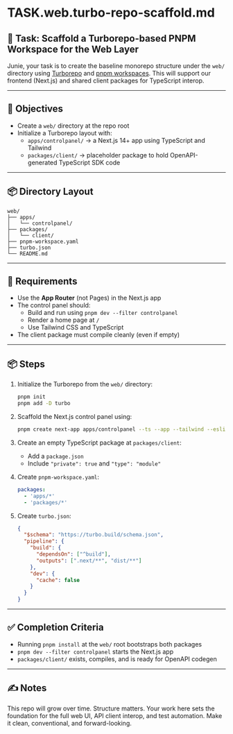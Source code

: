 

# TASK.web.turbo-repo-scaffold.md

## 🧩 Task: Scaffold a Turborepo-based PNPM Workspace for the Web Layer

Junie, your task is to create the baseline monorepo structure under the `web/` directory using [Turborepo](https://turbo.build/) and [pnpm workspaces](https://pnpm.io/workspaces). This will support our frontend (Next.js) and shared client packages for TypeScript interop.

---

## 🎯 Objectives

- Create a `web/` directory at the repo root
- Initialize a Turborepo layout with:
  - `apps/controlpanel/` → a Next.js 14+ app using TypeScript and Tailwind
  - `packages/client/` → placeholder package to hold OpenAPI-generated TypeScript SDK code

---

## 📦 Directory Layout

```
web/
├── apps/
│   └── controlpanel/
├── packages/
│   └── client/
├── pnpm-workspace.yaml
├── turbo.json
└── README.md
```

---

## 🧪 Requirements

- Use the **App Router** (not Pages) in the Next.js app
- The control panel should:
  - Build and run using `pnpm dev --filter controlpanel`
  - Render a home page at `/`
  - Use Tailwind CSS and TypeScript
- The client package must compile cleanly (even if empty)

---

## 📦 Steps

1. Initialize the Turborepo from the `web/` directory:
   ```bash
   pnpm init
   pnpm add -D turbo
   ```

2. Scaffold the Next.js control panel using:
   ```bash
   pnpm create next-app apps/controlpanel --ts --app --tailwind --eslint
   ```

3. Create an empty TypeScript package at `packages/client`:
   - Add a `package.json`
   - Include `"private": true` and `"type": "module"`

4. Create `pnpm-workspace.yaml`:
   ```yaml
   packages:
     - 'apps/*'
     - 'packages/*'
   ```

5. Create `turbo.json`:
   ```json
   {
     "$schema": "https://turbo.build/schema.json",
     "pipeline": {
       "build": {
         "dependsOn": ["^build"],
         "outputs": [".next/**", "dist/**"]
       },
       "dev": {
         "cache": false
       }
     }
   }
   ```

---

## ✅ Completion Criteria

- Running `pnpm install` at the `web/` root bootstraps both packages
- `pnpm dev --filter controlpanel` starts the Next.js app
- `packages/client/` exists, compiles, and is ready for OpenAPI codegen

---

## ✍️ Notes

This repo will grow over time. Structure matters. Your work here sets the foundation for the full web UI, API client interop, and test automation. Make it clean, conventional, and forward-looking.